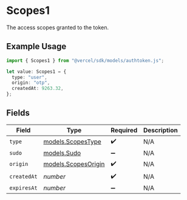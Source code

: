 # Scopes1

The access scopes granted to the token.

## Example Usage

```typescript
import { Scopes1 } from "@vercel/sdk/models/authtoken.js";

let value: Scopes1 = {
  type: "user",
  origin: "otp",
  createdAt: 9263.32,
};
```

## Fields

| Field                                            | Type                                             | Required                                         | Description                                      |
| ------------------------------------------------ | ------------------------------------------------ | ------------------------------------------------ | ------------------------------------------------ |
| `type`                                           | [models.ScopesType](../models/scopestype.md)     | :heavy_check_mark:                               | N/A                                              |
| `sudo`                                           | [models.Sudo](../models/sudo.md)                 | :heavy_minus_sign:                               | N/A                                              |
| `origin`                                         | [models.ScopesOrigin](../models/scopesorigin.md) | :heavy_check_mark:                               | N/A                                              |
| `createdAt`                                      | *number*                                         | :heavy_check_mark:                               | N/A                                              |
| `expiresAt`                                      | *number*                                         | :heavy_minus_sign:                               | N/A                                              |